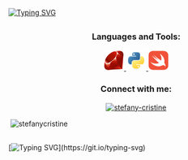 
[![Typing SVG](https://readme-typing-svg.herokuapp.com/?color=ff91a4&size=35&center=true&vcenter=true&width=1000&lines=Hi,+There!;My+name+is+Stefany+Cristine;Junior+Software+Engineer;Welcome!+:%29)](https://git.io/typing-svg)                         

##

<h3 align="center">Languages and Tools:</h3>
<p align="center">
    <a href="https://ruby-lang.org/" target="_blank" rel="noreferrer">
        <img src="https://raw.githubusercontent.com/devicons/devicon/master/icons/ruby/ruby-original.svg" alt="ruby" width="40" height="40"/>
    </a>
    <a href="https://jestjs.io" target="_blank" rel="noreferrer"></a>
    <a href="https://www.python.org" target="_blank" rel="noreferrer">
        <img src="https://raw.githubusercontent.com/devicons/devicon/master/icons/python/python-original.svg" alt="python" width="40" height="40"/>
    </a>
    <a href="https://developer.apple.com/swift/" target="_blank" rel="noreferrer">
        <img src="https://raw.githubusercontent.com/devicons/devicon/master/icons/swift/swift-original.svg" alt="swift" width="40" height="40"/>
    </a>
</p>

<h3 align="center">Connect with me:</h3>
<p align="center">
 <a href="https://linkedin.com/in/stefany-cristine" target="blank"><img align="center" src="https://raw.githubusercontent.com/rahuldkjain/github-profile-readme-generator/master/src/images/icons/Social/linked-in-alt.svg" alt="stefany-cristine" height="30" width="40" /></a>
<p>&nbsp;<img align="center" src="https://github-readme-stats.vercel.app/api?username=stefanycristine&show_icons=true&locale=en" alt="stefanycristine" /></p>
</p>

##
[![Typing SVG](https://readme-typing-svg.herokuapp.com/?color=ff91a4&size=35&center=true&vcenter=true&width=1000&lines=Until+Next+Time!)](https://git.io/typing-svg)   







